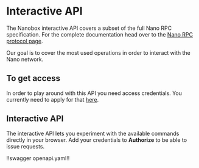 # Interactive API

The Nanobox interactive API covers a subset of the full Nano RPC specification. For the complete documentation 
head over to the [Nano RPC protocol page](https://docs.nano.org/commands/rpc-protocol/).

Our goal is to cover the most used operations in order to interact with the Nano network.

## To get access

In order to play around with this API you need access credentials. You currently need to apply for that [here](https://nanobox.cc/get-in-touch.html).

## Interactive API

The interactive API lets you experiment with the available commands directly in your browser. Add your credentials to
**Authorize** to be able to issue requests. 

!!swagger openapi.yaml!!
